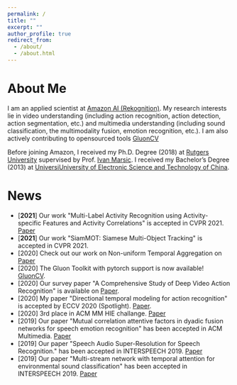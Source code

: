 ```yaml
---
permalink: /
title: ""
excerpt: ""
author_profile: true
redirect_from: 
  - /about/
  - /about.html
---
```


# About Me
I am an applied scientist at [Amazon AI (Rekognition)](https://aws.amazon.com/rekognition/).
My research interests lie in video understanding (including action recognition, action detection, action segmentation, etc.) and multimedia understanding (including sound classification, the multimodality fusion, emotion recognition, etc.). I am also actively contributing to opensourced tools [GluonCV](https://cv.gluon.ai/)

Before joining Amazon, I received my Ph.D. Degree (2018) at [Rutgers University](https://www.rutgers.edu/) supervised by Prof. [Ivan Marsic](https://www.ece.rutgers.edu/~marsic/).
I received my Bachelor’s Degree (2013) at [UniversiUniversity of Electronic Science and Technology of China](https://www.uestc.edu.cn/).


# News
* [**2021**] Our work "Multi-Label Activity Recognition using Activity-specific Features and Activity Correlations" is accepted in CVPR 2021. [Paper](https://arxiv.org/abs/2009.07420)
* [**2021**] Our work "SiamMOT: Siamese Multi-Object Tracking" is accepted in CVPR 2021.
* [2020] Check out our work on Non-uniform Temporal Aggregation on [Paper](https://arxiv.org/pdf/2012.08041.pdf)
* [2020] The Gluon Toolkit with pytorch support is now available! [GluonCV](https://cv.gluon.ai/).
* [2020] Our survey paper "A Comprehensive Study of Deep Video Action Recognition" is available on [Paper](https://arxiv.org/abs/2012.06567).
* [2020] My paper "Directional temporal modeling for action recognition" is accepted by ECCV 2020 (Spotlight). [Paper](https://assets.amazon.science/67/d7/e6b2da584d57b6928b652fc75fa1/directional-temporal-modeling-for-action-recognition.pdf).
* [2020] 3rd place in ACM MM HIE challange. [Paper](https://dl.acm.org/doi/abs/10.1145/3394171.3416297)
* [2019] Our paper "Mutual correlation attentive factors in dyadic fusion networks for speech emotion recognition" has been accepted in ACM Multimedia. [Paper](https://dl.acm.org/doi/abs/10.1145/3343031.3351039)
* [2019] Our paper "Speech Audio Super-Resolution for Speech Recognition." has been accepted in INTERSPEECH 2019. [Paper](https://www.isca-speech.org/archive/Interspeech_2019/pdfs/3043.pdf)
* [2019] Our paper "Multi-stream network with temporal attention for environmental sound classification" has been accepted in INTERSPEECH 2019. [Paper](https://www.isca-speech.org/archive/Interspeech_2019/pdfs/3019.pdf)
